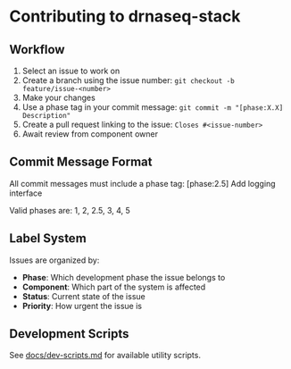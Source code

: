 # Contributing to drnaseq-stack

## Workflow

1. Select an issue to work on
2. Create a branch using the issue number: `git checkout -b feature/issue-<number>`
3. Make your changes
4. Use a phase tag in your commit message: `git commit -m "[phase:X.X] Description"`
5. Create a pull request linking to the issue: `Closes #<issue-number>`
6. Await review from component owner

## Commit Message Format

All commit messages must include a phase tag:
[phase:2.5] Add logging interface

Valid phases are: 1, 2, 2.5, 3, 4, 5

## Label System

Issues are organized by:
- **Phase**: Which development phase the issue belongs to
- **Component**: Which part of the system is affected
- **Status**: Current state of the issue
- **Priority**: How urgent the issue is

## Development Scripts

See [docs/dev-scripts.md](docs/dev-scripts.md) for available utility scripts.
